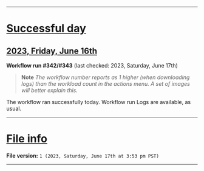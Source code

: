 
***

# [Successful day](#Successful-day)

## [2023, Friday, June 16th](#2023-Friday-June-16th)

**Workflow run #342/#343** (last checked: 2023, Saturday, June 17th)

> **Note** _The workflow number reports as 1 higher (when downloading logs) than the workload count in the actions menu. A set of images will better explain this._

The workflow ran successfully today. Workflow run Logs are available, as usual.

***

# [File info](#File-info)

**File version:** `1 (2023, Saturday, June 17th at 3:53 pm PST)`

***
